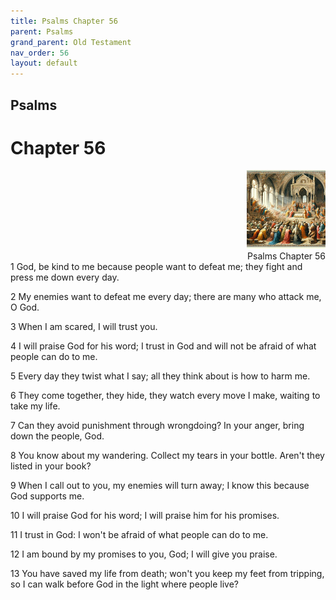 ```yaml
---
title: Psalms Chapter 56
parent: Psalms
grand_parent: Old Testament
nav_order: 56
layout: default
---
```


## Psalms

# Chapter 56

<div style="clear: both; text-align: right;">
    <img src="/assets/Image/Psalms/500/56.jpg" alt="Psalms Chapter 56" class="chapter-image" style="max-width: 25%; height: auto;"/>
    <figcaption style="font-size: 14px;">Psalms Chapter 56</figcaption>
</div>
1 God, be kind to me because people want to defeat me; they fight and press me down every day.

2 My enemies want to defeat me every day; there are many who attack me, O God.

3 When I am scared, I will trust you.

4 I will praise God for his word; I trust in God and will not be afraid of what people can do to me.

5 Every day they twist what I say; all they think about is how to harm me.

6 They come together, they hide, they watch every move I make, waiting to take my life.

7 Can they avoid punishment through wrongdoing? In your anger, bring down the people, God.

8 You know about my wandering. Collect my tears in your bottle. Aren't they listed in your book?

9 When I call out to you, my enemies will turn away; I know this because God supports me.

10 I will praise God for his word; I will praise him for his promises.

11 I trust in God: I won't be afraid of what people can do to me.

12 I am bound by my promises to you, God; I will give you praise.

13 You have saved my life from death; won't you keep my feet from tripping, so I can walk before God in the light where people live?


